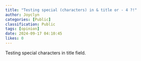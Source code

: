 ```yaml
---
title: "Testing special (characters) in & title or - 4 ?!"
author: Joyclyn
categories: [Public]
classification: Public
tags: [opinion]
date: 2024-09-17 04:10:45 
likes: 0
---
```


Testing special characters in title field.